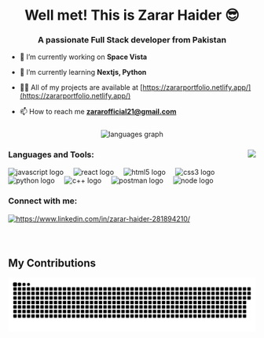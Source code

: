 <h1 align="center">Well met! This is Zarar Haider 😎</h1>
<h3 align="center">A passionate Full Stack developer from Pakistan</h3>

- 🔭 I’m currently working on **Space Vista**

- 🌱 I’m currently learning **Nextjs, Python**

- 👨‍💻 All of my projects are available at [https://zararportfolio.netlify.app/](https://zararportfolio.netlify.app/)

- 📫 How to reach me **zararofficial21@gmail.com**

###
###

<div align="center">
<!--   <img src="https://github-readme-stats.vercel.app/api?username=zarar-code&hide_title=false&hide_rank=false&show_icons=true&include_all_commits=true&count_private=true&disable_animations=false&theme=dracula&locale=en&hide_border=false" height="150" alt="stats graph"  /> -->
  <img src="https://github-readme-stats.vercel.app/api/top-langs?username=zarar-code&locale=en&hide_title=false&layout=compact&card_width=320&langs_count=5&theme=dracula&hide_border=false" height="150" alt="languages graph"  />
</div>

###

<img align="right" height="150" src="https://cdn.dribbble.com/users/730703/screenshots/6581243/avento.gif"  />

###

<h3 align="left">Languages and Tools:</h3>
<div align="left">
  <img src="https://cdn.jsdelivr.net/gh/devicons/devicon/icons/javascript/javascript-original.svg" height="30" alt="javascript logo"  />
  <img width="12" />
  <img src="https://cdn.jsdelivr.net/gh/devicons/devicon/icons/react/react-original.svg" height="30" alt="react logo"  />
  <img width="12" />
  <img src="https://cdn.jsdelivr.net/gh/devicons/devicon/icons/html5/html5-original.svg" height="30" alt="html5 logo"  />
  <img width="12" />
  <img src="https://cdn.jsdelivr.net/gh/devicons/devicon/icons/css3/css3-original.svg" height="30" alt="css3 logo"  />
  <img width="12" />
  <img src="https://cdn.jsdelivr.net/gh/devicons/devicon/icons/python/python-original.svg" height="30" alt="python logo"  />
  <img width="12" />
  <img src="https://www.cdnlogo.com/logos/c/76/c.svg" height="30" alt="c++ logo"  />
  <img width="12" />
  <img src="https://www.cdnlogo.com/logos/p/20/postman.svg" height="30" alt="postman logo"  />
  <img width="12" />
  <img src="https://www.svgrepo.com/show/303360/nodejs-logo.svg" height="30" alt="node logo"  />
 
</div>

###
<h3 align="left">Connect with me:</h3>
<p align="left">
<a href="https://linkedin.com/in/https://www.linkedin.com/in/zarar-haider-281894210/" target="blank"><img align="center" src="https://raw.githubusercontent.com/rahuldkjain/github-profile-readme-generator/master/src/images/icons/Social/linked-in-alt.svg" alt="https://www.linkedin.com/in/zarar-haider-281894210/" height="30" width="40" /></a>
</p>

###

<br clear="both">

## My Contributions

[![Snake Animation](https://raw.githubusercontent.com/zarar-code/zarar-code/output/snake.svg)](https://github.com/zarar-code/zarar-code)

